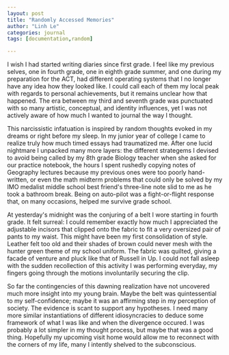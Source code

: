 ```yaml
---
layout: post
title: "Randomly Accessed Memories"
author: "Linh Le"
categories: journal
tags: [documentation,random]

---
```

I wish I had started writing diaries since first grade. I feel like my previous selves, one in fourth grade, one in eighth grade summer, and one during my preparation for the ACT, had different operating systems that I no longer have any idea how they looked like. I could call each of them my local peak with regards to personal achievements, but it remains unclear how that happened. The era between my third and seventh grade was punctuated with so many artistic, conceptual, and identity influences, yet I was not actively aware of how much I wanted to journal the way I thought.

This narcissistic infatuation is inspired by random thoughts evoked in my dreams or right before my sleep. In my junior year of college I came to realize truly how much timed essays had traumatized me. After one lucid nightmare I unpacked many more layers: the different strategems I devised to avoid being called by my 8th grade Biology teacher when she asked for our practice notebook, the hours I spent rushedly copying notes of Geography lectures because my previous ones were too poorly hand-written, or even the math midterm problems that could only be solved by my IMO medalist middle school best friend's three-line note slid to me as he took a bathroom break. Being on auto-pilot was a fight-or-flight response that, on many occasions, helped me survive grade school.

At yesterday's midnight was the conjuring of a belt I wore starting in fourth grade. It felt surreal: I could remember exactly how much I appreciated the adjustable incisors that clipped onto the fabric to fit a very oversized pair of pants to my waist. This might have been my first consolidation of style. Leather felt too old and their shades of brown could never mesh with the hunter green theme of my school uniform. The fabric was quilted, giving a facade of venture and pluck like that of Russell in Up. I could not fall asleep with the sudden recollection of this activity I was performing everyday, my fingers going through the motions involuntarily securing the clip.

So far the contingencies of this dawning realization have not uncovered much more insight into my young brain. Maybe the belt was quintessential to my self-confidence; maybe it was an affirming step in my perception of society. The evidence is scant to support any hypotheses. I need many more similar instantiations of different idiosyncracies to deduce some framework of what I was like and when the divergence occured. I was probably a lot simpler in my thought process, but maybe that was a good thing. Hopefully my upcoming visit home would allow me to reconnect with the corners of my life, many I intently shelved to the subconscious.